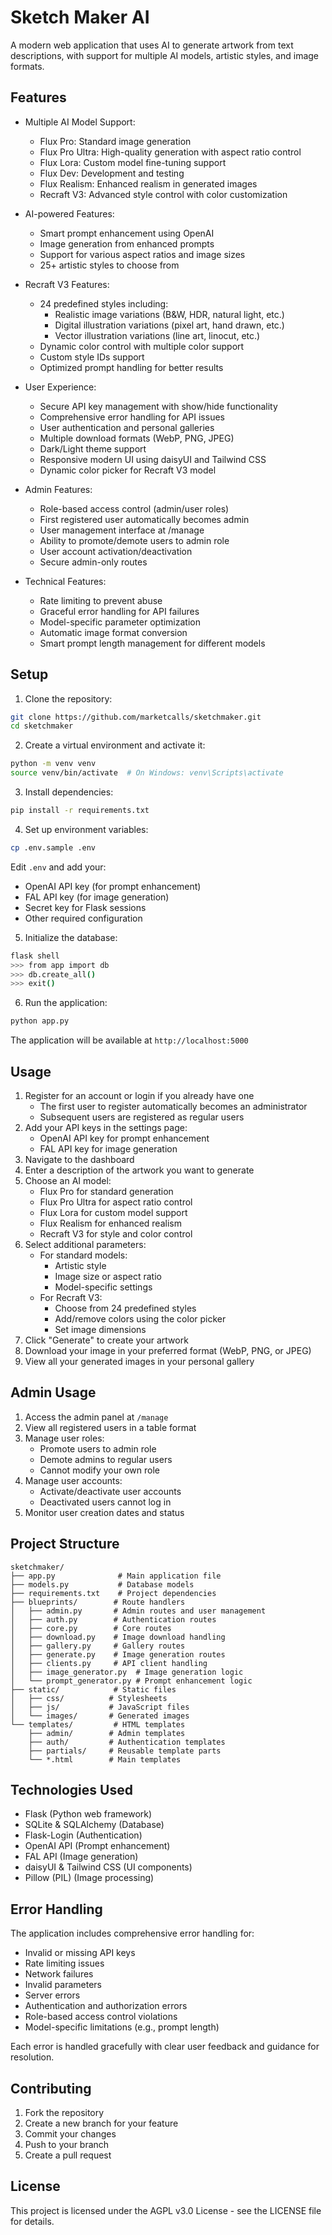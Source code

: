 # Sketch Maker AI

A modern web application that uses AI to generate artwork from text descriptions, with support for multiple AI models, artistic styles, and image formats.

## Features

- Multiple AI Model Support:
  - Flux Pro: Standard image generation
  - Flux Pro Ultra: High-quality generation with aspect ratio control
  - Flux Lora: Custom model fine-tuning support
  - Flux Dev: Development and testing
  - Flux Realism: Enhanced realism in generated images
  - Recraft V3: Advanced style control with color customization

- AI-powered Features:
  - Smart prompt enhancement using OpenAI
  - Image generation from enhanced prompts
  - Support for various aspect ratios and image sizes
  - 25+ artistic styles to choose from

- Recraft V3 Features:
  - 24 predefined styles including:
    * Realistic image variations (B&W, HDR, natural light, etc.)
    * Digital illustration variations (pixel art, hand drawn, etc.)
    * Vector illustration variations (line art, linocut, etc.)
  - Dynamic color control with multiple color support
  - Custom style IDs support
  - Optimized prompt handling for better results

- User Experience:
  - Secure API key management with show/hide functionality
  - Comprehensive error handling for API issues
  - User authentication and personal galleries
  - Multiple download formats (WebP, PNG, JPEG)
  - Dark/Light theme support
  - Responsive modern UI using daisyUI and Tailwind CSS
  - Dynamic color picker for Recraft V3 model

- Admin Features:
  - Role-based access control (admin/user roles)
  - First registered user automatically becomes admin
  - User management interface at /manage
  - Ability to promote/demote users to admin role
  - User account activation/deactivation
  - Secure admin-only routes

- Technical Features:
  - Rate limiting to prevent abuse
  - Graceful error handling for API failures
  - Model-specific parameter optimization
  - Automatic image format conversion
  - Smart prompt length management for different models

## Setup

1. Clone the repository:
```bash
git clone https://github.com/marketcalls/sketchmaker.git
cd sketchmaker
```

2. Create a virtual environment and activate it:
```bash
python -m venv venv
source venv/bin/activate  # On Windows: venv\Scripts\activate
```

3. Install dependencies:
```bash
pip install -r requirements.txt
```

4. Set up environment variables:
```bash
cp .env.sample .env
```
Edit `.env` and add your:
- OpenAI API key (for prompt enhancement)
- FAL API key (for image generation)
- Secret key for Flask sessions
- Other required configuration

5. Initialize the database:
```bash
flask shell
>>> from app import db
>>> db.create_all()
>>> exit()
```

6. Run the application:
```bash
python app.py
```

The application will be available at `http://localhost:5000`

## Usage

1. Register for an account or login if you already have one
   - The first user to register automatically becomes an administrator
   - Subsequent users are registered as regular users
2. Add your API keys in the settings page:
   - OpenAI API key for prompt enhancement
   - FAL API key for image generation
3. Navigate to the dashboard
4. Enter a description of the artwork you want to generate
5. Choose an AI model:
   - Flux Pro for standard generation
   - Flux Pro Ultra for aspect ratio control
   - Flux Lora for custom model support
   - Flux Realism for enhanced realism
   - Recraft V3 for style and color control
6. Select additional parameters:
   - For standard models:
     * Artistic style
     * Image size or aspect ratio
     * Model-specific settings
   - For Recraft V3:
     * Choose from 24 predefined styles
     * Add/remove colors using the color picker
     * Set image dimensions
7. Click "Generate" to create your artwork
8. Download your image in your preferred format (WebP, PNG, or JPEG)
9. View all your generated images in your personal gallery

## Admin Usage

1. Access the admin panel at `/manage`
2. View all registered users in a table format
3. Manage user roles:
   - Promote users to admin role
   - Demote admins to regular users
   - Cannot modify your own role
4. Manage user accounts:
   - Activate/deactivate user accounts
   - Deactivated users cannot log in
5. Monitor user creation dates and status

## Project Structure

```
sketchmaker/
├── app.py              # Main application file
├── models.py           # Database models
├── requirements.txt    # Project dependencies
├── blueprints/        # Route handlers
│   ├── admin.py       # Admin routes and user management
│   ├── auth.py        # Authentication routes
│   ├── core.py        # Core routes
│   ├── download.py    # Image download handling
│   ├── gallery.py     # Gallery routes
│   ├── generate.py    # Image generation routes
│   ├── clients.py     # API client handling
│   ├── image_generator.py  # Image generation logic
│   └── prompt_generator.py # Prompt enhancement logic
├── static/            # Static files
│   ├── css/          # Stylesheets
│   ├── js/           # JavaScript files
│   └── images/       # Generated images
└── templates/         # HTML templates
    ├── admin/        # Admin templates
    ├── auth/         # Authentication templates
    ├── partials/     # Reusable template parts
    └── *.html        # Main templates
```

## Technologies Used

- Flask (Python web framework)
- SQLite & SQLAlchemy (Database)
- Flask-Login (Authentication)
- OpenAI API (Prompt enhancement)
- FAL API (Image generation)
- daisyUI & Tailwind CSS (UI components)
- Pillow (PIL) (Image processing)

## Error Handling

The application includes comprehensive error handling for:
- Invalid or missing API keys
- Rate limiting issues
- Network failures
- Invalid parameters
- Server errors
- Authentication and authorization errors
- Role-based access control violations
- Model-specific limitations (e.g., prompt length)

Each error is handled gracefully with clear user feedback and guidance for resolution.

## Contributing

1. Fork the repository
2. Create a new branch for your feature
3. Commit your changes
4. Push to your branch
5. Create a pull request

## License

This project is licensed under the AGPL v3.0 License - see the LICENSE file for details.
